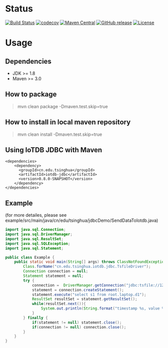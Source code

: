 # Status
[![Build Status](https://travis-ci.org/thulab/iotdb-jdbc.svg?branch=master)](https://travis-ci.org/thulab/iotdb-jdbc)
[![codecov](https://codecov.io/gh/thulab/iotdb-jdbc/branch/master/graph/badge.svg)](https://codecov.io/gh/thulab/iotdb-jdbc)
[![Maven Central](https://maven-badges.herokuapp.com/maven-central/cn.edu.tsinghua/iotdb-jdbc/badge.svg)](https://maven-badges.herokuapp.com/maven-central/cn.edu.tsinghua/iotdb-jdbc/)
[![GitHub release](https://img.shields.io/github/release/thulab/iotdb-jdbc.svg)](https://github.com/thulab/iotdb-jdbc/releases)
[![License](https://img.shields.io/badge/license-Apache%202-4EB1BA.svg)](https://www.apache.org/licenses/LICENSE-2.0.html)

# Usage

## Dependencies

* JDK >= 1.8
* Maven >= 3.0

## How to package

> mvn clean package -Dmaven.test.skip=true

## How to install in local maven repository

> mvn clean install -Dmaven.test.skip=true

## Using IoTDB JDBC with Maven

```
<dependencies>
    <dependency>
      <groupId>cn.edu.tsinghua</groupId>
      <artifactId>iotdb-jdbc</artifactId>
      <version>0.8.0-SNAPSHOT</version>
    </dependency>
</dependencies>
```

## Example
(for more detailes, please see example/src/main/java/cn/edu/tsinghua/jdbcDemo/SendDataToIotdb.java)
```Java
import java.sql.Connection;
import java.sql.DriverManager;
import java.sql.ResultSet;
import java.sql.SQLException;
import java.sql.Statement;

public class Example {
    public static void main(String[] args) throws ClassNotFoundException, SQLException {
        Class.forName("cn.edu.tsinghua.iotdb.jdbc.TsfileDriver");
        Connection connection = null;
        Statement statement = null;
        try {
            connection =  DriverManager.getConnection("jdbc:tsfile://127.0.0.1:6667/", "root", "root");
            statement = connection.createStatement();
            statement.execute("select s1 from root.laptop.d1");
            ResultSet resultSet = statement.getResultSet();
            while(resultSet.next()){
                System.out.println(String.format("timestamp %s, value %s", resultSet.getString(1), resultSet.getString(2)));
            }
        } finally {
            if(statement != null) statement.close();
            if(connection != null) connection.close();
        }
    }
}
```
